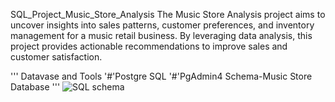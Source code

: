SQL_Project_Music_Store_Analysis
The Music Store Analysis project aims to uncover insights into sales patterns, customer preferences, and inventory management for a music retail business. By leveraging data analysis, this project provides actionable recommendations to improve sales and customer satisfaction.

'''
Datavase and Tools
  '#'Postgre SQL
  '#'PgAdmin4
Schema-Music Store Database
'''
![SQL schema](https://github.com/user-attachments/assets/de4c1d49-d48c-4031-8a7d-d28c99de0201)
